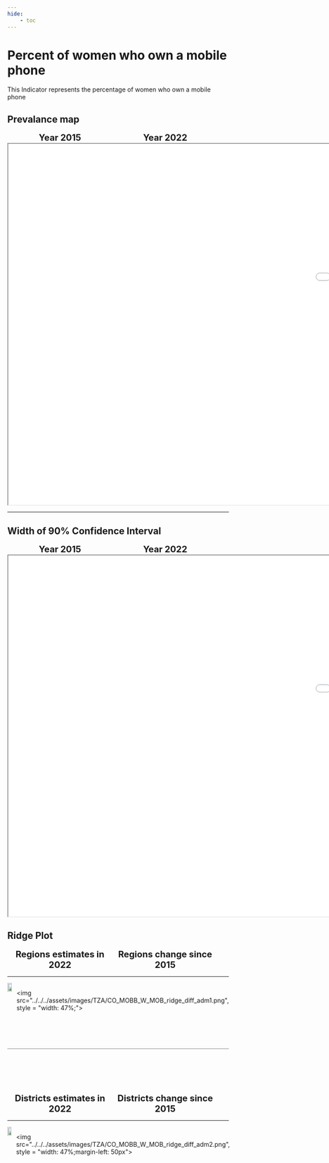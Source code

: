 ```yaml
---
hide:
    - toc
---
```

# Percent of women who own a mobile phone

This Indicator represents the percentage of women who own a mobile phone

## Prevalance map

<div style="width: 95%; display:grid; grid-template-columns: repeat(2, 1fr); gap: 0px; text-align:center; font-weight:bold;x">
  <div style="font-size: 20px">Year 2015</div>
  <div style="font-size: 20px">Year 2022</div>
</div>

<iframe src="../../../assets/images/TZA/CO_MOBB_W_MOB_detail.html" style = "width: 2000px; height: 820px"></iframe>

---

## Width of 90% Confidence Interval

<div style="width: 95%; display:grid; grid-template-columns: repeat(2, 1fr); gap: 0px; text-align:center; font-weight:bold;x">
  <div style="font-size: 20px">Year 2015</div>
  <div style="font-size: 20px">Year 2022</div>
</div>

<iframe src="../../../assets/images/TZA/CO_MOBB_W_MOB_detail_ci.html" style = "width: 2000px; height: 820px"></iframe>


## Ridge Plot

<div style="width: 95%; display:grid; grid-template-columns: repeat(2, 1fr); gap: 0px; text-align:center; font-weight:bold;x">
  <div style="font-size: 20px">Regions estimates in 2022</div>
  <div style="font-size: 20px">Regions change since 2015</div>
</div>

---

<div style="display: flex">
<img src="../../../assets/images/TZA/CO_MOBB_W_MOB_ridge_adm1.png", style = "width: 47%;">

<img src="../../../assets/images/TZA/CO_MOBB_W_MOB_ridge_diff_adm1.png", style = "width: 47%;">

</div>

<hr style="height: 1px; background-color: #8c8c8cff; border: none; margin: 20px 0; margin-bottom: 100px; margin-top: 70px;">


<div style="width: 95%; display:grid; grid-template-columns: repeat(2, 1fr); gap: 0px; text-align:center; font-weight:bold;x">
  <div style="font-size: 20px">Districts estimates in 2022</div>
  <div style="font-size: 20px">Districts change since 2015</div>
</div>

---

<div style="display: flex">
<img src="../../../assets/images/TZA/CO_MOBB_W_MOB_ridge_adm2.png", style = "width: 47%">

<img src="../../../assets/images/TZA/CO_MOBB_W_MOB_ridge_diff_adm2.png", style = "width: 47%;margin-left: 50px">

</div>